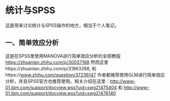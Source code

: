 # 统计与SPSS

这是用来讨论统计与SPSS操作的地方，相当于个人笔记。

## 一、简单效应分析
这是在SPSS里使用MANOVA进行简单效应分析的全部教程 https://zhuanlan.zhihu.com/p/30037168
然而这里https://zhuanlan.zhihu.com/p/31863288, 和https://www.zhihu.com/question/37236147
作者都推荐使用GLM进行简单效应分析，并且SPSS官方也推荐使用。相关介绍在这里：http://www-01.ibm.com/support/docview.wss?uid=swg21475404 和
http://www-01.ibm.com/support/docview.wss?uid=swg21476140
